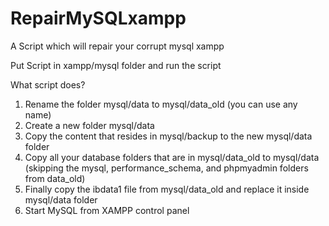 # RepairMySQLxampp
A Script which will repair your corrupt mysql xampp


Put Script in xampp/mysql folder and run the script


What script does?
1. Rename the folder mysql/data to mysql/data_old (you can use any name)
2. Create a new folder mysql/data
3. Copy the content that resides in mysql/backup to the new mysql/data folder
4. Copy all your database folders that are in mysql/data_old to mysql/data (skipping the mysql, performance_schema, and phpmyadmin folders from data_old)
5. Finally copy the ibdata1 file from mysql/data_old and replace it inside mysql/data folder
6. Start MySQL from XAMPP control panel
